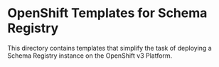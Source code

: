 OpenShift Templates for Schema Registry
=======================================
This directory contains templates that simplify the task of deploying a Schema Registry
instance on the OpenShift v3 Platform.
